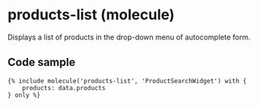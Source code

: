 # products-list (molecule)

Displays a list of products in the drop-down menu of autocomplete form.

## Code sample

```
{% include molecule('products-list', 'ProductSearchWidget') with {
    products: data.products
} only %}
```
